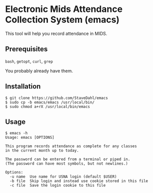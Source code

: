 # Electronic Mids Attendance Collection System (emacs)

This tool will help you record attendance in MIDS.

## Prerequisites

`bash`, `getopt`, `curl`, `grep`

You probably already have them.

## Installation

    $ git clone https://github.com/StaveDahl/emacs
    $ sudo cp -b emacs/emacs /usr/local/bin/
    $ sudo chmod a+rX /usr/local/bin/emacs

## Usage

    $ emacs -h
    Usage: emacs [OPTIONS]

    This program records attendance as complete for any classes
    in the current month up to today.

    The password can be entered from a terminal or piped in.
    (The password can have most symbols, but not newlines.)

    Options:
      -u name  Use name for USNA login (default $USER)
      -b file  Skip login and instead use cookie stored in this file
      -c file  Save the login cookie to this file
